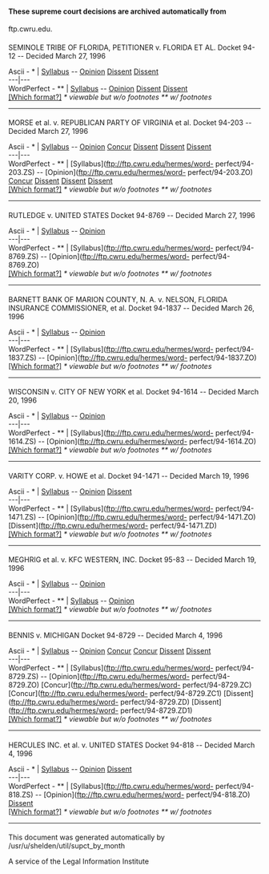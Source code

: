 #### These supreme court decisions are archived automatically from
ftp.cwru.edu.

####

SEMINOLE TRIBE OF FLORIDA, PETITIONER v. FLORIDA ET AL.    Docket 94-12 --
Decided March 27, 1996

Ascii - * | [Syllabus](ftp://ftp.cwru.edu/hermes/ascii/94-12.ZS.filt) \--
[Opinion](ftp://ftp.cwru.edu/hermes/ascii/94-12.ZO.filt)
[Dissent](ftp://ftp.cwru.edu/hermes/ascii/94-12.ZD.filt)
[Dissent](ftp://ftp.cwru.edu/hermes/ascii/94-12.ZD1.filt)  
---|---  
WordPerfect - ** | [Syllabus](ftp://ftp.cwru.edu/hermes/word-perfect/94-12.ZS)
\-- [Opinion](ftp://ftp.cwru.edu/hermes/word-perfect/94-12.ZO)
[Dissent](ftp://ftp.cwru.edu/hermes/word-perfect/94-12.ZD)
[Dissent](ftp://ftp.cwru.edu/hermes/word-perfect/94-12.ZD1)  
[[Which format?]](/help/supct.htm) _* viewable but w/o footnotes ** w/
footnotes_

* * *

####

MORSE et al. v. REPUBLICAN PARTY OF VIRGINIA et al.    Docket 94-203 --
Decided March 27, 1996

Ascii - * | [Syllabus](ftp://ftp.cwru.edu/hermes/ascii/94-203.ZS.filt) \--
[Opinion](ftp://ftp.cwru.edu/hermes/ascii/94-203.ZO.filt)
[Concur](ftp://ftp.cwru.edu/hermes/ascii/94-203.ZC.filt)
[Dissent](ftp://ftp.cwru.edu/hermes/ascii/94-203.ZD.filt)
[Dissent](ftp://ftp.cwru.edu/hermes/ascii/94-203.ZD1.filt)
[Dissent](ftp://ftp.cwru.edu/hermes/ascii/94-203.ZD2.filt)  
---|---  
WordPerfect - ** | [Syllabus](ftp://ftp.cwru.edu/hermes/word-
perfect/94-203.ZS) \-- [Opinion](ftp://ftp.cwru.edu/hermes/word-
perfect/94-203.ZO) [Concur](ftp://ftp.cwru.edu/hermes/word-perfect/94-203.ZC)
[Dissent](ftp://ftp.cwru.edu/hermes/word-perfect/94-203.ZD)
[Dissent](ftp://ftp.cwru.edu/hermes/word-perfect/94-203.ZD1)
[Dissent](ftp://ftp.cwru.edu/hermes/word-perfect/94-203.ZD2)  
[[Which format?]](/help/supct.htm) _* viewable but w/o footnotes ** w/
footnotes_

* * *

####

RUTLEDGE v. UNITED STATES    Docket 94-8769 -- Decided March 27, 1996

Ascii - * | [Syllabus](ftp://ftp.cwru.edu/hermes/ascii/94-8769.ZS.filt) \--
[Opinion](ftp://ftp.cwru.edu/hermes/ascii/94-8769.ZO.filt)  
---|---  
WordPerfect - ** | [Syllabus](ftp://ftp.cwru.edu/hermes/word-
perfect/94-8769.ZS) \-- [Opinion](ftp://ftp.cwru.edu/hermes/word-
perfect/94-8769.ZO)  
[[Which format?]](/help/supct.htm) _* viewable but w/o footnotes ** w/
footnotes_

* * *

####

BARNETT BANK OF MARION COUNTY, N. A. v. NELSON, FLORIDA INSURANCE
COMMISSIONER, et al.    Docket 94-1837 -- Decided March 26, 1996

Ascii - * | [Syllabus](ftp://ftp.cwru.edu/hermes/ascii/94-1837.ZS.filt) \--
[Opinion](ftp://ftp.cwru.edu/hermes/ascii/94-1837.ZO.filt)  
---|---  
WordPerfect - ** | [Syllabus](ftp://ftp.cwru.edu/hermes/word-
perfect/94-1837.ZS) \-- [Opinion](ftp://ftp.cwru.edu/hermes/word-
perfect/94-1837.ZO)  
[[Which format?]](/help/supct.htm) _* viewable but w/o footnotes ** w/
footnotes_

* * *

####

WISCONSIN v. CITY OF NEW YORK et al.    Docket 94-1614 -- Decided March 20,
1996

Ascii - * | [Syllabus](ftp://ftp.cwru.edu/hermes/ascii/94-1614.ZS.filt) \--
[Opinion](ftp://ftp.cwru.edu/hermes/ascii/94-1614.ZO.filt)  
---|---  
WordPerfect - ** | [Syllabus](ftp://ftp.cwru.edu/hermes/word-
perfect/94-1614.ZS) \-- [Opinion](ftp://ftp.cwru.edu/hermes/word-
perfect/94-1614.ZO)  
[[Which format?]](/help/supct.htm) _* viewable but w/o footnotes ** w/
footnotes_

* * *

####

VARITY CORP. v. HOWE et al.    Docket 94-1471 -- Decided March 19, 1996

Ascii - * | [Syllabus](ftp://ftp.cwru.edu/hermes/ascii/94-1471.ZS.filt) \--
[Opinion](ftp://ftp.cwru.edu/hermes/ascii/94-1471.ZO.filt)
[Dissent](ftp://ftp.cwru.edu/hermes/ascii/94-1471.ZD.filt)  
---|---  
WordPerfect - ** | [Syllabus](ftp://ftp.cwru.edu/hermes/word-
perfect/94-1471.ZS) \-- [Opinion](ftp://ftp.cwru.edu/hermes/word-
perfect/94-1471.ZO) [Dissent](ftp://ftp.cwru.edu/hermes/word-
perfect/94-1471.ZD)  
[[Which format?]](/help/supct.htm) _* viewable but w/o footnotes ** w/
footnotes_

* * *

####

MEGHRIG et al. v. KFC WESTERN, INC.    Docket 95-83 -- Decided March 19, 1996

Ascii - * | [Syllabus](ftp://ftp.cwru.edu/hermes/ascii/95-83.ZS.filt) \--
[Opinion](ftp://ftp.cwru.edu/hermes/ascii/95-83.ZO.filt)  
---|---  
WordPerfect - ** | [Syllabus](ftp://ftp.cwru.edu/hermes/word-perfect/95-83.ZS)
\-- [Opinion](ftp://ftp.cwru.edu/hermes/word-perfect/95-83.ZO)  
[[Which format?]](/help/supct.htm) _* viewable but w/o footnotes ** w/
footnotes_

* * *

####

BENNIS v. MICHIGAN    Docket 94-8729 -- Decided March 4, 1996

Ascii - * | [Syllabus](ftp://ftp.cwru.edu/hermes/ascii/94-8729.ZS.filt) \--
[Opinion](ftp://ftp.cwru.edu/hermes/ascii/94-8729.ZO.filt)
[Concur](ftp://ftp.cwru.edu/hermes/ascii/94-8729.ZC.filt)
[Concur](ftp://ftp.cwru.edu/hermes/ascii/94-8729.ZC1.filt)
[Dissent](ftp://ftp.cwru.edu/hermes/ascii/94-8729.ZD.filt)
[Dissent](ftp://ftp.cwru.edu/hermes/ascii/94-8729.ZD1.filt)  
---|---  
WordPerfect - ** | [Syllabus](ftp://ftp.cwru.edu/hermes/word-
perfect/94-8729.ZS) \-- [Opinion](ftp://ftp.cwru.edu/hermes/word-
perfect/94-8729.ZO) [Concur](ftp://ftp.cwru.edu/hermes/word-
perfect/94-8729.ZC) [Concur](ftp://ftp.cwru.edu/hermes/word-
perfect/94-8729.ZC1) [Dissent](ftp://ftp.cwru.edu/hermes/word-
perfect/94-8729.ZD) [Dissent](ftp://ftp.cwru.edu/hermes/word-
perfect/94-8729.ZD1)  
[[Which format?]](/help/supct.htm) _* viewable but w/o footnotes ** w/
footnotes_

* * *

####

HERCULES INC. et al. v. UNITED STATES    Docket 94-818 -- Decided March 4,
1996

Ascii - * | [Syllabus](ftp://ftp.cwru.edu/hermes/ascii/94-818.ZS.filt) \--
[Opinion](ftp://ftp.cwru.edu/hermes/ascii/94-818.ZO.filt)
[Dissent](ftp://ftp.cwru.edu/hermes/ascii/94-818.ZD.filt)  
---|---  
WordPerfect - ** | [Syllabus](ftp://ftp.cwru.edu/hermes/word-
perfect/94-818.ZS) \-- [Opinion](ftp://ftp.cwru.edu/hermes/word-
perfect/94-818.ZO) [Dissent](ftp://ftp.cwru.edu/hermes/word-perfect/94-818.ZD)  
[[Which format?]](/help/supct.htm) _* viewable but w/o footnotes ** w/
footnotes_

* * *

####

This document was generated automatically by
/usr/u/shelden/util/supct_by_month

A service of the Legal Information Institute


